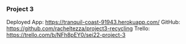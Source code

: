 ### Project 3

Deployed App: https://tranquil-coast-91943.herokuapp.com/
GitHub: https://github.com/racheltezza/project3-recycling
Trello: https://trello.com/b/NFh8pEY0/sei22-project-3